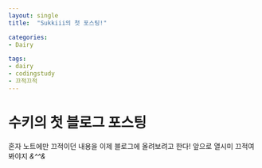 ```yaml
---
layout: single
title:  "Sukkiii의 첫 포스팅!"

categories: 
- Dairy

tags: 
- dairy
- codingstudy
- 끄적끄적      
---
```



# 수키의 첫 블로그 포스팅

혼자 노트에만 끄적이던 내용을 이제 블로그에 올려보려고 한다!
앞으로 열시미 끄적여봐야지 *&^^&*
